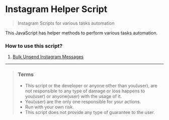 # Instagram Helper Script
> Instagram Scripts for various tasks automation


This JavaScript has helper methods to perform various tasks automation.

### How to use this script?

1. [Bulk Unsend Instagram Messages](./instagram-unsend.md)


<hr>

> ### Terms
> - This script or the developer or anyone other than you(user), are not responsible to any type of damage or loss happens to you(user) or anyone(user) with the usage of it.
> - You(user) are the only one responsible for your actions.
> - Run with your own risk.
> - This script does not provide any type of guarantee to the user.

